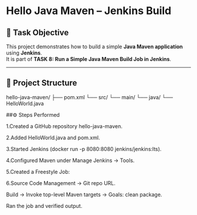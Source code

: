 # Hello Java Maven – Jenkins Build

## 📌 Task Objective
This project demonstrates how to build a simple **Java Maven application** using **Jenkins**.  
It is part of **TASK 8: Run a Simple Java Maven Build Job in Jenkins**.

---

## 📂 Project Structure
hello-java-maven/
 ├── pom.xml
 └── src/
     └── main/
         └── java/
             └── HelloWorld.java
             
##⚙️ Steps Performed

1.Created a GitHub repository hello-java-maven.

2.Added HelloWorld.java and pom.xml.

3.Started Jenkins (docker run -p 8080:8080 jenkins/jenkins:lts).

4.Configured Maven under Manage Jenkins → Tools.

5.Created a Freestyle Job:

6.Source Code Management → Git repo URL.

Build → Invoke top-level Maven targets → Goals: clean package.

Ran the job and verified output.
